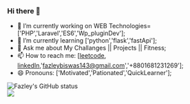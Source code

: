 ### Hi there 👋

<!-- 
**Fzrabbi/Fzrabbi** is a ✨ _special_ ✨ repository because its `README.md` (this file) appears on your GitHub profile.

Here are some ideas to get you started: -->

- 🔭 I’m currently working on WEB Technologies=['PHP','Laravel','ES6','Wp_pluginDev'];
- 🌱 I’m currently learning ['python','flask','fastApi'];
- 💬 Ask me about My Challanges || Projects || Fitness;
- 📫 How to reach me: [<a href="https://leetcode.com/FazleyRabbi/">leetcode</a>, <a href="https://www.linkedin.com/in/fazley-rabbi-68432711b/">linkedIn</a>,'fazleybiswas143@gmail.com','+8801681231269'];
- 😄 Pronouns: ['Motivated','Pationated','QuickLearner'];

![Fazley's GitHub status](https://github-readme-stats.vercel.app/api?username=fzrabbi&show_icons=true&theme=radical&include_all_commits=true&count_private=true&hide=prs)
<br>
![](https://komarev.com/ghpvc/?username=fzrabbi)
